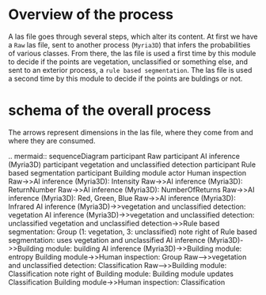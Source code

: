 # Overview of the process

A las file goes through several steps, which alter its content. 
At first we have a `Raw` las file, sent to another process (`Myria3D`) that infers the probabilities of various classes.
From there, the las file is used a first time by this module to decide if the points are vegetation, unclassified or something else, and sent to an exterior process, a `rule based segmentation`.
The las file is used a second time by this module to decide if the points are buldings or not. 

# schema of the overall process
The arrows represent dimensions in the las file, where they come from and where they are consumed.

.. mermaid::
	sequenceDiagram
		participant Raw
		participant AI inference (Myria3D)
		participant vegetation and unclassified detection
		participant Rule based segmentation
		participant Building module
		actor Human inspection
		Raw->>AI inference (Myria3D): Intensity
		Raw->>AI inference (Myria3D): ReturnNumber
		Raw->>AI inference (Myria3D): NumberOfReturns
		Raw->>AI inference (Myria3D): Red, Green, Blue
		Raw->>AI inference (Myria3D): Infrared
		AI inference (Myria3D)->>vegetation and unclassified detection: vegetation
		AI inference (Myria3D)->>vegetation and unclassified detection: unclassified
		vegetation and unclassified detection->>Rule based segmentation: Group (1: vegetation, 3: unclassified)
		note right of Rule based segmentation: uses vegetation and unclassified
		AI inference (Myria3D)->>Building module: building
		AI inference (Myria3D)->>Building module: entropy
		Building module->>Human inspection: Group
		Raw-->>vegetation and unclassified detection: Classification
		Raw-->>Building module: Classification
		note right of Building module: Building module updates Classification
		Building module->>Human inspection: Classification